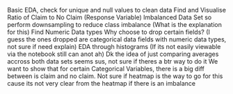 Basic EDA, check for unique and null values to clean data 
Find and Visualise Ratio of Claim to No Claim (Response Variable)
Imbalanced Data Set so perform downsampling to reduce class imbalance (What is the explanation for this) 
Find Numeric Data types 
Why choose to drop certain fields? (I guess the ones dropped are categorical data fields with numeric data types, not sure if need explain)
EDA through histograms (If its not easily viewable via the notebook still can anot ah) 
Dk the idea of just comparing averages accross both data sets seems sus, not sure if theres a btr way to do it
We want to show that for certain Categorical Variables, there is a big diff between is claim and no claim. Not sure if heatmap is the way to go for this cause its not very clear from the heatmap if there is an imbalance
